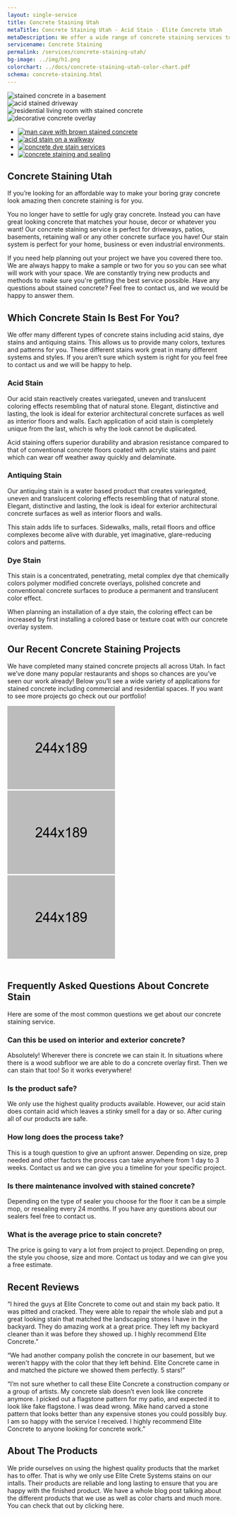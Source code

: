 ```yaml
---
layout: single-service
title: Concrete Staining Utah
metaTitle: Concrete Staining Utah - Acid Stain - Elite Concrete Utah
metaDescription: We offer a wide range of concrete staining services to get your concrete looking amazing. We serve all of Utah. Contact us for a free estimate.
servicename: Concrete Staining
permalink: /services/concrete-staining-utah/
bg-image: ../img/h1.png
colorchart: ../docs/concrete-staining-utah-color-chart.pdf
schema: concrete-staining.html
---
```


 <div class="zoom-gallery-box">
    <div class="tab-content">
        <div class="tab-pane fade show active" id="related1" role="tabpanel">
            <img class="zoom_01" src="{{ site.url}}/img/stained-concrete-in-basement.jpg" data-zoom-image="{{ site.url}}/img/stained-concrete-in-basement.jpg" alt="stained concrete in a basement">
        </div>
        <div class="tab-pane fade" id="related2" role="tabpanel">
            <img class="zoom_01" src="{{ site.url}}/img/acid-stained-driveway.jpg" data-zoom-image="{{ site.url}}/img/acid-stained-driveway.jp" alt="acid stained driveway">
        </div>
        <div class="tab-pane fade" id="related3" role="tabpanel">
            <img class="zoom_01" src="{{ site.url}}/img/living-room-with-stained-concrete.jpg" data-zoom-image="{{ site.url}}/img/living-room-with-stained-concrete.jpg" alt="residential living room with stained concrete">
        </div>
        <div class="tab-pane fade" id="related4" role="tabpanel">
            <img class="zoom_01" src="{{ site.url}}/img/concrete-overlay-with-acid-stain.jpg" data-zoom-image="{{ site.url}}/img/concrete-overlay-with-acid-stain.jpg" alt="decorative concrete overlay">
        </div>
    </div>
    <ul class="nav nav-tabs tab-nav-list" role="tablist">
        <li class="nav-item">
            <a class="nav-link active" data-toggle="tab" href="#related1" role="tab" aria-selected="true">
                <img src="{{ site.url}}/img/stained-concrete-in-man-cave.jpg" alt="man cave with brown stained concrete">
            </a>
        </li>
        <li class="nav-item">
            <a class="nav-link" data-toggle="tab" href="#related2" role="tab" aria-selected="false">
                <img src="{{ site.url}}/img/acid-stained-side-walk.jpg" alt="acid stain on a walkway">
            </a>
        </li>
        <li class="nav-item">
            <a class="nav-link" data-toggle="tab" href="#related3" role="tab" aria-selected="false">
                <img src="{{ site.url}}/img/charcoal-dye-stain.jpg" alt="concrete dye stain services">
            </a>
        </li>
        <li class="nav-item">
            <a class="nav-link" data-toggle="tab" href="#related4" role="tab" aria-selected="false">
                <img src="{{ site.url}}/img/concrete-staining-and-sealing.jpg" alt="concrete staining and sealing">
            </a>
        </li>
    </ul>
</div>

## Concrete Staining Utah
If you’re looking for an affordable way to make your boring gray concrete look amazing then concrete staining is for you. 

You no longer have to settle for ugly gray concrete. Instead you can have great looking concrete that matches your house, decor or whatever you want! Our concrete staining service is perfect for driveways, patios, basements, retaining wall or any other concrete surface you have! Our stain system is perfect for your home, business or even industrial environments.

If you need help planning out your project we have you covered there too. We are always happy to make a sample or two for you so you can see what will work with your space. We are constantly trying new products and methods to make sure you're getting the best service possible. Have any questions about stained concrete? Feel free to contact us, and we would be happy to answer them.

## Which Concrete Stain Is Best For You?
We offer many different types of concrete stains including acid stains, dye stains and antiquing stains. This allows us to provide many colors, textures and patterns for you. These different stains work great in many different systems and styles. If you aren’t sure which system is right for you feel free to contact us and we will be happy to help.

### Acid Stain
Our acid stain reactively creates variegated, uneven and translucent coloring effects resembling that of natural stone. Elegant, distinctive and lasting, the look is ideal for exterior architectural concrete surfaces as well as interior floors and walls. Each application of acid stain is completely unique from the last, which is why the look cannot be duplicated.

Acid staining offers superior durability and abrasion resistance compared to that of conventional concrete floors coated with acrylic stains and paint which can wear off weather away quickly and delaminate.

### Antiquing Stain
Our antiquing stain is a water based product that creates variegated, uneven and translucent coloring effects resembling that of natural stone. Elegant, distinctive and lasting, the look is ideal for exterior architectural concrete surfaces as well as interior floors and walls.

This stain adds life to surfaces. Sidewalks, malls, retail floors and office complexes become alive with durable, yet imaginative, glare-reducing colors and patterns.

### Dye Stain
This stain is a concentrated, penetrating, metal complex dye that chemically colors polymer modified concrete overlays, polished concrete and conventional concrete surfaces to produce a permanent and translucent color effect.

When planning an installation of a dye stain, the coloring effect can be increased by first installing a colored base or texture coat with our concrete overlay system.

## Our Recent Concrete Staining Projects
We have completed many stained concrete projects all across Utah. In fact we’ve done many popular restaurants and shops so chances are you’ve seen our work already! Below you’ll see a wide variety of applications for stained concrete including commercial and residential spaces. If you want to see more projects go check out our portfolio! 

<div class="gallery-img">
    <div class="row gutters-20">
        <div class="col-lg-4 col-sm-4 col-6">
            <div class="item-img">
                <img src="../img/service/service25.jpg" alt="service">
            </div>
        </div>
        <div class="col-lg-4 col-sm-4 col-6">
            <div class="item-img">
                <img src="../img/service/service25.jpg" alt="service">
            </div>
        </div>
        <div class="col-lg-4 col-sm-4 d-none d-sm-block">
            <div class="item-img">
                <img src="../img/service/service27.jpg" alt="service">
            </div>
        </div>
    </div>
</div>
<br />

## Frequently Asked Questions About Concrete Stain
Here are some of the most common questions we get about our concrete staining service.

### Can this be used on interior and exterior concrete?
Absolutely! Wherever there is concrete we can stain it. In situations where there is a wood subfloor we are able to do a concrete overlay first. Then we can stain that too! So it works everywhere!
### Is the product safe?
We only use the highest quality products available. However, our acid stain does contain acid which leaves a stinky smell for a day or so. After curing all of our products are safe.
### How long does the process take?
This is a tough question to give an upfront answer. Depending on size, prep needed and other factors the process can take anywhere from 1 day to 3 weeks. Contact us and we can give you a timeline for your specific project.
### Is there maintenance involved with stained concrete?
Depending on the type of sealer you choose for the floor it can be a simple mop, or resealing every 24 months. If you have any questions about our sealers feel free to contact us.
### What is the average price to stain concrete?
The price is going to vary a lot from project to project. Depending on prep, the style you choose, size and more. Contact us today and we can give you a free estimate.

## Recent Reviews
“I hired the guys at Elite Concrete to come out and stain my back patio. It was pitted and cracked. They were able to repair the whole slab and put a great looking stain that matched the landscaping stones I have in the backyard. They do amazing work at a great price. They left my backyard cleaner than it was before they showed up. I highly recommend Elite Concrete.”

“We had another company polish the concrete in our basement, but we weren't happy with the color that they left behind. Elite Concrete came in and matched the picture we showed them perfectly. 5 stars!”

“I’m not sure whether to call these Elite Concrete a construction company or a group of artists. My concrete slab doesn’t even look like concrete anymore. I picked out a flagstone pattern for my patio, and expected it to look like fake flagstone. I was dead wrong. Mike hand carved a stone pattern that looks better than any expensive stones you could possibly buy. I am so happy with the service I received. I highly recommend Elite Concrete to anyone looking for concrete work.”

## About The Products
We pride ourselves on using the highest quality products that the market has to offer. That is why we only use Elite Crete Systems stains on our intalls. Their products are reliable and long lasting to ensure that you are happy with the finished product. We have a whole blog post talking about the different products that we use as well as color charts and much more. You can check that out by clicking here.

